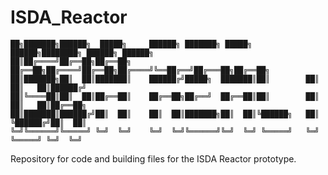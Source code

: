 # ISDA_Reactor

```
██╗███████╗██████╗  █████╗     ██████╗ ███████╗ █████╗  ██████╗████████╗ ██████╗ ██████╗ 
██║██╔════╝██╔══██╗██╔══██╗    ██╔══██╗██╔════╝██╔══██╗██╔════╝╚══██╔══╝██╔═══██╗██╔══██╗
██║███████╗██║  ██║███████║    ██████╔╝█████╗  ███████║██║        ██║   ██║   ██║██████╔╝
██║╚════██║██║  ██║██╔══██║    ██╔══██╗██╔══╝  ██╔══██║██║        ██║   ██║   ██║██╔══██╗
██║███████║██████╔╝██║  ██║    ██║  ██║███████╗██║  ██║╚██████╗   ██║   ╚██████╔╝██║  ██║
╚═╝╚══════╝╚═════╝ ╚═╝  ╚═╝    ╚═╝  ╚═╝╚══════╝╚═╝  ╚═╝ ╚═════╝   ╚═╝    ╚═════╝ ╚═╝  ╚═╝
```

Repository for code and building files for the ISDA Reactor prototype. 
